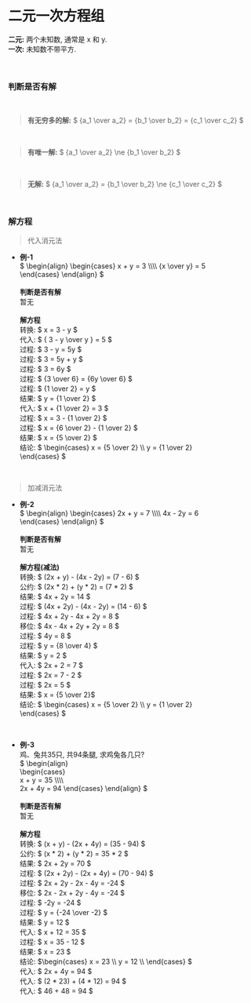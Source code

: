 
# 二元一次方程组  
**二元:** 两个未知数, 通常是 x 和 y.  
**一次:** 未知数不带平方.  


&nbsp;  
### 判断是否有解
&nbsp;  
> **有无穷多的解:** $ {a_1 \over a_2} = {b_1 \over b_2} = {c_1 \over c_2} $

&nbsp;  
> **有唯一解:** $ {a_1 \over a_2} \ne {b_1 \over b_2}  $  

&nbsp;  
> **无解:** $ {a_1 \over a_2} = {b_1 \over b_2} \ne {c_1 \over c_2} $  



&nbsp;  
### 解方程  

> 代入消元法  

- **例-1**  
  $
  \begin{align}
      \begin{cases}
           x   +   y  = 3 \\\\\\\\
          {x \over y} = 5  
      \end{cases}
  \end{align}
  $  
  &nbsp;  
  **判断是否有解**  
  暂无  
  &nbsp;  
  **解方程**  
  转换: $ x = 3 - y $     
  代入: $ { 3 - y \over y } = 5 $  
  过程: $ 3 - y = 5y $  
  过程: $ 3 = 5y + y $  
  过程: $ 3 = 6y $  
  过程: $ {3 \over 6} = {6y \over 6} $  
  过程: $ {1 \over 2} = y $  
  结果: $ y = {1 \over 2} $  
  代入: $ x + {1 \over 2} = 3 $  
  过程: $ x = 3 - {1 \over 2} $  
  过程: $ x = {6 \over 2} - {1 \over 2} $  
  结果: $ x = {5 \over 2} $  
  结论: $ \begin{cases}
              x = {5 \over 2} \\\\
              y = {1 \over 2}  
          \end{cases}
        $

&nbsp;  
> 加减消元法  

- **例-2**  
  $
  \begin{align}
      \begin{cases}
           2x +  y  = 7 \\\\\\\\
           4x - 2y  = 6  
      \end{cases}
  \end{align}
  $  
  &nbsp;  
  **判断是否有解**  
  暂无  
  &nbsp;  
  **解方程(减法)**  
  转换: $ (2x + y) - (4x - 2y) = (7 - 6) $  
  公约: $ (2x * 2) + (y * 2) = (7 * 2) $  
  结果: $ 4x + 2y = 14 $  
  过程: $ (4x + 2y) - (4x - 2y) = (14 - 6) $  
  过程: $ 4x + 2y - 4x + 2y = 8 $  
  移位: $ 4x - 4x + 2y + 2y = 8 $  
  过程: $ 4y = 8 $  
  过程: $ y = {8 \over 4} $  
  结果: $ y = 2 $  
  代入: $ 2x + 2 = 7 $  
  过程: $ 2x = 7 - 2 $  
  过程: $ 2x = 5 $  
  结果: $ x = {5 \over 2}$  
  结论: $ \begin{cases}
              x = {5 \over 2} \\\\
              y = {1 \over 2}  
          \end{cases}
        $

&nbsp;  
- **例-3**  
  鸡、兔共35只, 共94条腿, 求鸡兔各几只?  
  $
  \begin{align}  
      \begin{cases}  
          x + y = 35 \\\\\\\\  
          2x + 4y = 94
      \end{cases}
  \end{align}
  $  
  &nbsp;  
  **判断是否有解**  
  暂无  
  &nbsp;  
  **解方程**  
  转换: $ (x + y) - (2x + 4y) = (35 - 94) $  
  公约: $ (x * 2) + (y * 2) = 35 * 2 $  
  结果: $ 2x + 2y = 70 $  
  过程: $ (2x + 2y) - (2x + 4y) = (70 - 94) $  
  过程: $ 2x + 2y - 2x - 4y = -24 $  
  移位: $ 2x - 2x + 2y - 4y = -24 $  
  过程: $ -2y = -24 $  
  过程: $ y = {-24 \over -2} $  
  结果: $ y = 12 $  
  代入: $ x + 12 = 35 $  
  过程: $ x = 35 - 12 $  
  结果: $ x = 23 $  
  结论: $\begin{cases}
              x = 23 \\\\
              y = 12 \\\\
         \end{cases}
        $  
  代入: $ 2x + 4y = 94 $  
  代入: $ (2 * 23) + (4 * 12) = 94 $  
  代入: $ 46 + 48 = 94 $   

  